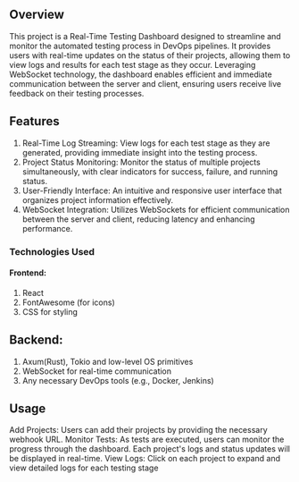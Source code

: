 ## Overview
This project is a Real-Time Testing Dashboard designed to streamline and monitor the automated testing process in DevOps pipelines. It provides users with real-time updates on the status of their projects, allowing them to view logs and results for each test stage as they occur. Leveraging WebSocket technology, the dashboard enables efficient and immediate communication between the server and client, ensuring users receive live feedback on their testing processes.

## Features
1. Real-Time Log Streaming: View logs for each test stage as they are generated, providing immediate insight into the testing process.
2. Project Status Monitoring: Monitor the status of multiple projects simultaneously, with clear indicators for success, failure, and running status.
3. User-Friendly Interface: An intuitive and responsive user interface that organizes project information effectively.
4. WebSocket Integration: Utilizes WebSockets for efficient communication between the server and client, reducing latency and enhancing performance.

### Technologies Used
#### Frontend:

1. React
2. FontAwesome (for icons)
3. CSS for styling

## Backend:

1. Axum(Rust), Tokio and low-level OS primitives
2. WebSocket for real-time communication
3. Any necessary DevOps tools (e.g., Docker, Jenkins)

## Usage
Add Projects: Users can add their projects by providing the necessary webhook URL.
Monitor Tests: As tests are executed, users can monitor the progress through the dashboard. Each project's logs and status updates will be displayed in real-time.
View Logs: Click on each project to expand and view detailed logs for each testing stage
